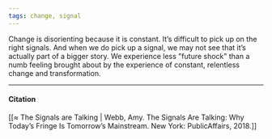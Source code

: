 ```yaml
---
tags: change, signal
---
```


Change is disorienting because it is constant. It’s difficult to pick up on the right signals. And when we do pick up a signal, we may not see that it’s actually part of a bigger story. We experience less "future shock" than a numb feeling brought about by the experience of constant, relentless change and transformation.

---

#### Citation

[[≈ The Signals are Talking | Webb, Amy. The Signals Are Talking: Why Today’s Fringe Is Tomorrow’s Mainstream. New York: PublicAffairs, 2018.]]